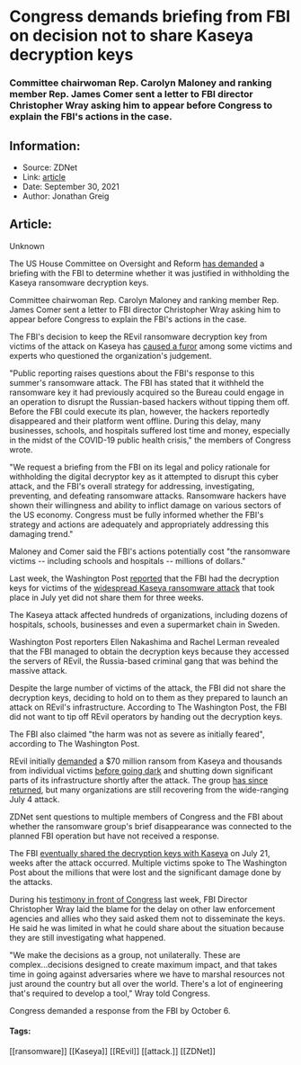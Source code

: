 # Congress demands briefing from FBI on decision not to share Kaseya decryption keys
### Committee chairwoman Rep. Carolyn Maloney and ranking member Rep. James Comer sent a letter to FBI director Christopher Wray asking him to appear before Congress to explain the FBI's actions in the case.

## Information:
+ Source: ZDNet
+ Link: [article](https://www.zdnet.com/article/congress-demands-briefing-from-fbi-on-decision-not-to-share-kaseya-decryption-keys/)
+ Date: September 30, 2021
+ Author: Jonathan Greig


## Article:
Unknown

The US House Committee on Oversight and Reform [has demanded](https://oversight.house.gov/sites/democrats.oversight.house.gov/files/2021-09-29.CBM%20Comer%20to%20Wray-FBI%20re%20Ransomware.pdf) a briefing with the FBI to determine whether it was justified in withholding the Kaseya ransomware decryption keys.

Committee chairwoman Rep. Carolyn Maloney and ranking member Rep. James Comer sent a letter to FBI director Christopher Wray asking him to appear before Congress to explain the FBI's actions in the case. 

The FBI's decision to keep the REvil ransomware decryption key from victims of the attack on Kaseya has [caused a furor](https://www.zdnet.com/article/fbi-decision-to-withhold-kaseya-ransomware-decryption-keys-stirs-debate/) among some victims and experts who questioned the organization's judgement.

"Public reporting raises questions about the FBI's response to this summer's ransomware attack. The FBI has stated that it withheld the ransomware key it had previously acquired so the Bureau could engage in an operation to disrupt the Russian-based hackers without tipping them off. Before the FBI could execute its plan, however, the hackers reportedly disappeared and their platform went offline. During this delay, many businesses, schools, and hospitals suffered lost time and money, especially in the midst of the COVID-19 public health crisis," the members of Congress wrote. 

"We request a briefing from the FBI on its legal and policy rationale for withholding the digital decryptor key as it attempted to disrupt this cyber attack, and the FBI's overall strategy for addressing, investigating, preventing, and defeating ransomware attacks. Ransomware hackers have shown their willingness and ability to inflict damage on various sectors of the US economy. Congress must be fully informed whether the FBI's strategy and actions are adequately and appropriately addressing this damaging trend."

Maloney and Comer said the FBI's actions potentially cost "the ransomware victims -- including schools and hospitals -- millions of dollars."

Last week, the Washington Post [reported](https://www.washingtonpost.com/national-security/ransomware-fbi-revil-decryption-key/2021/09/21/4a9417d0-f15f-11eb-a452-4da5fe48582d_story.html) that the FBI had the decryption keys for victims of the [widespread Kaseya ransomware attack](https://www.zdnet.com/article/updated-kaseya-ransomware-attack-faq-what-we-know-now/) that took place in July yet did not share them for three weeks. 






The Kaseya attack affected hundreds of organizations, including dozens of hospitals, schools, businesses and even a supermarket chain in Sweden. 

Washington Post reporters Ellen Nakashima and Rachel Lerman revealed that the FBI managed to obtain the decryption keys because they accessed the servers of REvil, the Russia-based criminal gang that was behind the massive attack.

Despite the large number of victims of the attack, the FBI did not share the decryption keys, deciding to hold on to them as they prepared to launch an attack on REvil's infrastructure. According to The Washington Post, the FBI did not want to tip off REvil operators by handing out the decryption keys.

The FBI also claimed "the harm was not as severe as initially feared", according to The Washington Post. 

REvil initially [demanded](https://www.zdnet.com/article/kaseya-denies-paying-ransom-for-decryptor-refuses-comment-on-nda/) a $70 million ransom from Kaseya and thousands from individual victims [before going dark](https://www.zdnet.com/article/revil-websites-down-after-governments-pressured-to-take-action-following-kaseya-attack/) and shutting down significant parts of its infrastructure shortly after the attack. The group [has since returned](https://www.zdnet.com/article/revil-ransomware-group-resurfaces-after-brief-hiatus/), but many organizations are still recovering from the wide-ranging July 4 attack. 

ZDNet sent questions to multiple members of Congress and the FBI about whether the ransomware group's brief disappearance was connected to the planned FBI operation but have not received a response. 

The FBI [eventually shared the decryption keys with Kaseya](https://www.zdnet.com/article/kaseya-says-it-has-now-got-the-revil-ransomware-decryption-key-and-it-works/) on July 21, weeks after the attack occurred. Multiple victims spoke to The Washington Post about the millions that were lost and the significant damage done by the attacks.

During his [testimony in front of Congress](https://www.c-span.org/video/?514725-1/dhs-secretary-fbi-director-testify-global-threats-us&live) last week, FBI Director Christopher Wray laid the blame for the delay on other law enforcement agencies and allies who they said asked them not to disseminate the keys. He said he was limited in what he could share about the situation because they are still investigating what happened.  

"We make the decisions as a group, not unilaterally. These are complex...decisions designed to create maximum impact, and that takes time in going against adversaries where we have to marshal resources not just around the country but all over the world. There's a lot of engineering that's required to develop a tool," Wray told Congress. 

Congress demanded a response from the FBI by October 6. 





#### Tags:
[[ransomware]] [[Kaseya]] [[REvil]] [[attack.]] [[ZDNet]]
